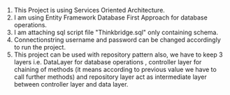 1. This Project is using Services Oriented Architecture.
2. I am using Entity Framework Database First Approach for database operations.
3. I am attaching sql script file "Thinkbridge.sql" only containing schema.
4. Connectionstring username and password can be changed accordingly to run the project.
5. This project can be used with repository pattern also, we have to keep 3 layers 
	i.e. DataLayer for database operations , controller layer for chaining of methods
	(it means according to previous value we have to call  further methods) 
	and repository layer act as intermediate layer between controller layer and data layer.